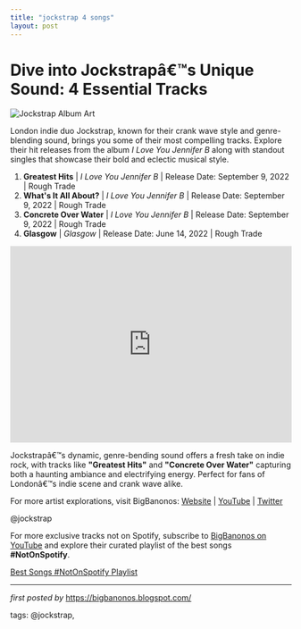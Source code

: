 ```yaml
---
title: "jockstrap 4 songs"
layout: post
---
```

<h1>Dive into Jockstrapâ€™s Unique Sound: 4 Essential Tracks</h1>
<img src="https://media.pitchfork.com/photos/5e84bcfde4c42e0008da7c8a/2:1/w_2560%2Cc_limit/jockstrapheader.jpg" alt="Jockstrap Album Art"> <p>London indie duo Jockstrap, known for their crank wave style and genre-blending sound, brings you some of their most compelling tracks. Explore their hit releases from the album <em>I Love You Jennifer B</em> along with standout singles that showcase their bold and eclectic musical style.</p> <ol> <li><strong>Greatest Hits</strong> | <em>I Love You Jennifer B</em> | Release Date: September 9, 2022 | Rough Trade</li> <li><strong>What's It All About?</strong> | <em>I Love You Jennifer B</em> | Release Date: September 9, 2022 | Rough Trade</li> <li><strong>Concrete Over Water</strong> | <em>I Love You Jennifer B</em> | Release Date: September 9, 2022 | Rough Trade</li> <li><strong>Glasgow</strong> | <em>Glasgow</em> | Release Date: June 14, 2022 | Rough Trade</li>
</ol> <div> <iframe src="https://open.spotify.com/embed/playlist/3qedoGGAVwXW8jvzNKluJr?utm_source=generator" width="100%" height="352" frameBorder="0" allowfullscreen="" allow="autoplay; clipboard-write; encrypted-media; fullscreen; picture-in-picture" loading="lazy"></iframe>
</div> <p>Jockstrapâ€™s dynamic, genre-bending sound offers a fresh take on indie rock, with tracks like <strong>"Greatest Hits"</strong> and <strong>"Concrete Over Water"</strong> capturing both a haunting ambiance and electrifying energy. Perfect for fans of Londonâ€™s indie scene and crank wave alike.</p> <div> <p>For more artist explorations, visit BigBanonos: <a href="https://bigbanonos.blogspot.com/">Website</a> | <a href="https://www.youtube.com/@BigBanonos">YouTube</a> | <a href="https://x.com/bigbanonos">Twitter</a></p>
</div> <!-- Tags -->
<p>@jockstrap</p>


<!--Subscribe and Playlist Links-->
<div>
    <p>For more exclusive tracks not on Spotify, subscribe to <a href="https://www.youtube.com/@BigBanonos" target="_blank">BigBanonos on YouTube</a> and explore their curated playlist of the best songs <strong>#NotOnSpotify</strong>.</p>
    <p><a href="https://www.youtube.com/playlist?list=PLtuNtuTatqI0kFahUCbtbfenC_ET5O_tr" target="_blank">Best Songs #NotOnSpotify Playlist<br /></a></p></div>

<hr />

<p><em>first posted by</em> <a href="https://bigbanonos.blogspot.com/" rel="noopener" target="_new">https://bigbanonos.blogspot.com/</a></p>

<p>tags: @jockstrap,</p>
